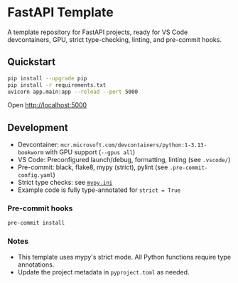 # FastAPI Template

A template repository for FastAPI projects, ready for VS Code devcontainers, GPU, strict type-checking, linting, and pre-commit hooks.

## Quickstart

```bash
pip install --upgrade pip
pip install -r requirements.txt
uvicorn app.main:app --reload --port 5000
```

Open [http://localhost:5000](http://localhost:5000)

## Development

- Devcontainer: `mcr.microsoft.com/devcontainers/python:1-3.13-bookworm` with GPU support (`--gpus all`)
- VS Code: Preconfigured launch/debug, formatting, linting (see `.vscode/`)
- Pre-commit: black, flake8, mypy (strict), pylint (see `.pre-commit-config.yaml`)
- Strict type checks: see [`mypy.ini`](./mypy.ini)
- Example code is fully type-annotated for `strict = True`

### Pre-commit hooks

```bash
pre-commit install
```

### Notes

- This template uses mypy's strict mode. All Python functions require type annotations.
- Update the project metadata in `pyproject.toml` as needed.
